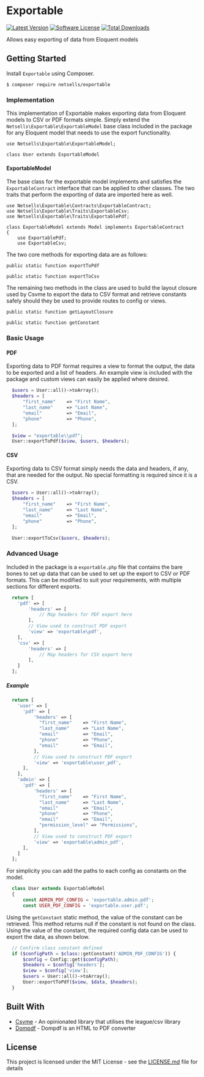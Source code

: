 # Exportable
[![Latest Version](https://img.shields.io/github/release/netsells/exportable.svg?style=flat-square)](hhttps://github.com/netsells/exportable-package/releases)
[![Software License](https://img.shields.io/badge/license-MIT-brightgreen.svg?style=flat-square)](LICENSE.md)
[![Total Downloads](https://img.shields.io/packagist/dt/netsells/exportable.svg?style=flat-square)](https://github.com/netsells/exportable-package)

Allows easy exporting of data from Eloquent models

## Getting Started

Install `Exportable` using Composer.

```
$ composer require netsells/exportable
```

### Implementation

This implementation of Exportable makes exporting data from Eloquent models to CSV or PDF formats simple. Simply extend the `Netsells\Exportable\ExportableModel` base class included in the package for any Eloquent model that needs to use the export functionality.

```
use Netsells\Exportable\ExportableModel;

class User extends ExportableModel
```

#### ExportableModel ####
The base class for the exportable model implements and satisfies the `ExportableContract` interface that can be applied to other classes. The two traits that perform the exporting of data are imported here as well.

```
use Netsells\Exportable\Contracts\ExportableContract;
use Netsells\Exportable\Traits\ExportableCsv;
use Netsells\Exportable\Traits\ExportablePdf;

class ExportableModel extends Model implements ExportableContract
{
    use ExportablePdf;
    use ExportableCsv;
```

The two core methods for exporting data are as follows:

`public static function exportToPdf`

`public static function exportToCsv`

The remaining two methods in the class are used to build the layout closure used by Csvme to export the data to CSV format and retrieve constants safely should they be used to provide routes to config or views.

`public static function getLayoutClosure`

`public static function getConstant`


### Basic Usage ###

#### PDF ####

Exporting data to PDF format requires a view to format the output, the data to be exported and a list of headers. An example view is included with the package and custom views can easily be applied where desired.

```php
  $users = User::all()->toArray();
  $headers = [
      "first_name"    => "First Name",
      "last_name"     => "Last Name",
      "email"         => "Email",
      "phone"         => "Phone",
  ];

  $view = "exportable\\pdf";
  User::exportToPdf($view, $users, $headers);
```
#### CSV ####

Exporting data to CSV format simply needs the data and headers, if any, that are needed for the output. No special formatting is required since it is a CSV.

```php
  $users = User::all()->toArray();
  $headers = [
      "first_name"    => "First Name",
      "last_name"     => "Last Name",
      "email"         => "Email",
      "phone"         => "Phone",
  ];

  User::exportToCsv($users, $headers);
```

### Advanced Usage ###
Included in the package is a `exportable.php` file that contains the bare bones to set up data that can be used to set up the export to CSV or PDF formats. This can be modified to suit your requirements, with multiple sections for different exports.

```php
  return [
    'pdf' => [
        'headers' => [
            // Map headers for PDF export here
        ],
        // View used to construct PDF export
        'view' => 'exportable\pdf',
    ],
    'csv' => [
        'headers' => [
            // Map headers for CSV export here
        ],
    ]
  ];
```
##### Example #####
```php
  return [
    'user' => [
      'pdf' => [
          'headers' => [
            "first_name"    => "First Name",
            "last_name"     => "Last Name",
            "email"         => "Email",
            "phone"         => "Phone",
            "email"         => "Email",
          ],
          // View used to construct PDF export
          'view' => 'exportable\user_pdf',
      ],
    ],
    'admin' => [
      'pdf' => [
          'headers' => [
            "first_name"    => "First Name",
            "last_name"     => "Last Name",
            "email"         => "Email",
            "phone"         => "Phone",
            "email"         => "Email",
            "permission_level" => "Permissions",
          ],
          // View used to construct PDF export
          'view' => 'exportable\admin_pdf',
      ],
    ]  
  ];
```
For simplicity you can add the paths to each config as constants on the model.

```php
  class User extends ExportableModel
  {
      const ADMIN_PDF_CONFIG = 'exportable.admin.pdf';
      const USER_PDF_CONFIG = 'exportable.user.pdf';
```
Using the `getConstant` static method, the value of the constant can be retrieved. This method returns null if the constant is not found on the class. Using the value of the constant, the required config data can be used to export the data, as shown below.

```php
  // Confirm class constant defined
  if ($configPath = $class::getConstant('ADMIN_PDF_CONFIG')) {
      $config = Config::get($configPath);
      $headers = $config['headers'];
      $view = $config['view'];
      $users = User::all()->toArray();
      User::exportToPdf($view, $data, $headers);
  }
```


## Built With

* [Csvme](https://github.com/netsells/csvme) - An opinionated library that utilises the league/csv library
* [Dompdf](https://github.com/dompdf/dompdf) - Dompdf is an HTML to PDF converter

## License

This project is licensed under the MIT License - see the [LICENSE.md](LICENSE.md) file for details
